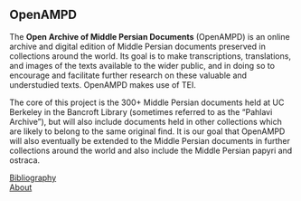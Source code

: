 ## OpenAMPD

The **Open Archive of Middle Persian Documents** (OpenAMPD) is an online archive and digital edition of Middle Persian documents preserved in collections around the world. Its goal is to make transcriptions, translations, and images of the texts available to the wider public, and in doing so to encourage and facilitate further research on these valuable and understudied texts. OpenAMPD makes use of TEI.  

The core of this project is the 300+ Middle Persian documents held at UC Berkeley in the Bancroft Library (sometimes referred to as the “Pahlavi Archive”), but will also include documents held in other collections which are likely to belong to the same original find. It is our goal that OpenAMPD will also eventually be extended to the Middle Persian documents in further collections around the world and also include the Middle Persian papyri and ostraca.  

[Bibliography](biblio.md)   
[About](about.md)
